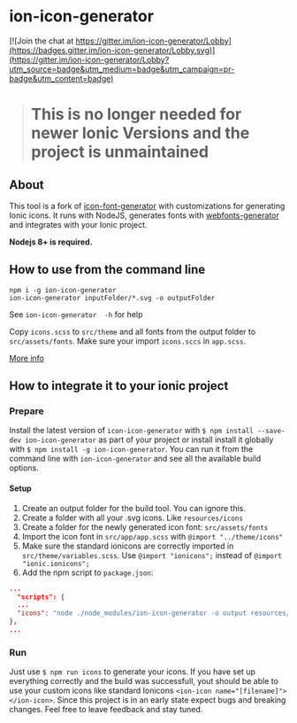# ion-icon-generator
[![Join the chat at https://gitter.im/ion-icon-generator/Lobby](https://badges.gitter.im/ion-icon-generator/Lobby.svg)](https://gitter.im/ion-icon-generator/Lobby?utm_source=badge&utm_medium=badge&utm_campaign=pr-badge&utm_content=badge)

> # This is no longer needed for newer Ionic Versions and the project is unmaintained

## About
This tool is a fork of [icon-font-generator](https://github.com/Workshape/icon-font-generator) with customizations for generating Ionic icons. It runs with NodeJS, generates fonts with [
webfonts-generator](https://www.npmjs.com/package/webfonts-generator) and integrates with your Ionic project.

**Nodejs 8+ is required.**

## How to use from the command line

```
npm i -g ion-icon-generator
ion-icon-generator inputFolder/*.svg -o outputFolder
```
See `ion-icon-generator  -h` for help

Copy `icons.scss` to `src/theme` and all fonts from the output folder to `src/assets/fonts`. Make sure your import `icons.sccs` in `app.scss`.

[More info](https://yannbraga.com/2017/06/28/how-to-use-custom-icons-on-ionic-3/)

## How to integrate it to your ionic project

### Prepare

Install the latest version of `icon-icon-generator` with `$ npm install --save-dev ion-icon-generator` as part of your project or install install it globally with `$ npm install -g ion-icon-generator`. You can run it from the command line with `ion-icon-generator` and see all the available build options.

#### Setup
1. Create an output folder for the build tool. You can ignore this.
2. Create a folder with all your .svg icons. Like `resources/icons`
3. Create a folder for the newly generated icon font: `src/assets/fonts`
4. Import the icon font in `src/app/app.scss` with `@import "../theme/icons"`
5. Make sure the standard ionicons are correctly imported in `src/theme/variables.scss`. Use `@import "ionicons";` instead of `@import "ionic.ionicons";`
6. Add the npm script to `package.json`: 
  ```json
...
    "scripts": {
    ...
    "icons": "node ./node_modules/ion-icon-generator -o output resources/icons/*.svg"
  },
...
```
### Run
Just use `$ npm run icons` to generate your icons. If you have set up everything correctly and the build was successfull, yout should be able to use your custom icons like standard Ionicons `<ion-icon name="[filename]"></ion-icon>`. Since this project is in an early state expect bugs and breaking changes. Feel free to leave feedback and stay tuned.
